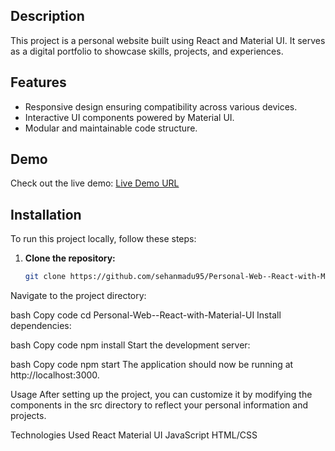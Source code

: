 ## Description

This project is a personal website built using React and Material UI. It serves as a digital portfolio to showcase skills, projects, and experiences.

## Features

- Responsive design ensuring compatibility across various devices.
- Interactive UI components powered by Material UI.
- Modular and maintainable code structure.

## Demo

Check out the live demo: [Live Demo URL](https://sehanmadu95.github.io/Personal-Web--React-with-Material-UI/)

## Installation

To run this project locally, follow these steps:

1. **Clone the repository:**
   ```bash
   git clone https://github.com/sehanmadu95/Personal-Web--React-with-Material-UI.git
Navigate to the project directory:

bash
Copy code
cd Personal-Web--React-with-Material-UI
Install dependencies:

bash
Copy code
npm install
Start the development server:

bash
Copy code
npm start
The application should now be running at http://localhost:3000.

Usage
After setting up the project, you can customize it by modifying the components in the src directory to reflect your personal information and projects.

Technologies Used
React
Material UI
JavaScript
HTML/CSS
